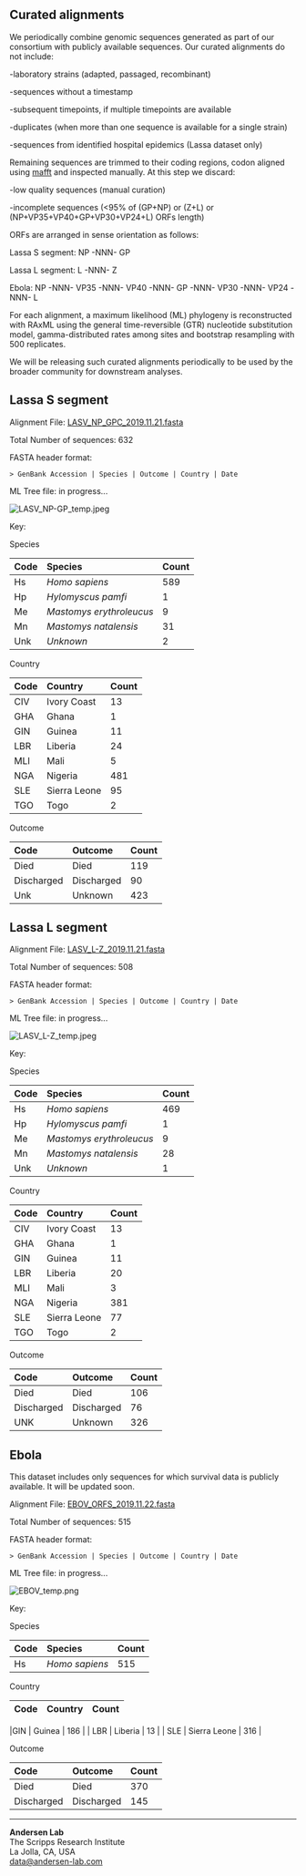 ## Curated alignments

We periodically combine genomic sequences generated as part of our consortium with publicly available sequences. Our curated alignments do not include:

   -laboratory strains (adapted, passaged, recombinant)

   -sequences without a timestamp

   -subsequent timepoints, if multiple timepoints are available

   -duplicates (when more than one sequence is available for a single strain)

   -sequences from identified hospital epidemics (Lassa dataset only)


Remaining sequences are trimmed to their coding regions, codon aligned using [mafft](https://mafft.cbrc.jp/alignment/software/tips0.html) and inspected manually. At this step we discard:

  -low quality sequences (manual curation)

  -incomplete sequences (<95% of (GP+NP) or (Z+L) or (NP+VP35+VP40+GP+VP30+VP24+L) ORFs length)


ORFs are arranged in sense orientation as follows:

Lassa S segment: NP -NNN- GP

Lassa L segment: L -NNN- Z

Ebola: NP -NNN- VP35 -NNN- VP40 -NNN- GP -NNN- VP30 -NNN- VP24 -NNN- L


For each alignment, a maximum likelihood (ML) phylogeny is reconstructed with RAxML using the general time-reversible (GTR) nucleotide substitution model, gamma-distributed rates among sites and bootstrap resampling with 500 replicates.

We will be releasing such curated alignments periodically to be used by the broader community for downstream analyses.

## Lassa S segment

Alignment File: [LASV_NP_GPC_2019.11.21.fasta](https://github.com/cvisb/curated-alignments/blob/master/lassa/LASV_NP_GPC_2019.11.21.fasta)

Total Number of sequences: 632

FASTA header format:
```
> GenBank Accession | Species | Outcome | Country | Date
```
ML Tree file: in progress...


![LASV_NP-GP_temp.jpeg](https://github.com/cvisb/curated-alignments/blob/master/lassa/LASV_NP-GP_temp.jpeg)

Key:

Species

| Code | Species | Count |
|:---|:---|:---|
| Hs | *Homo sapiens* | 589 |
| Hp | *Hylomyscus pamfi* | 1 |
| Me | *Mastomys erythroleucus* | 9 |
| Mn | *Mastomys natalensis* | 31 |
| Unk | *Unknown* | 2 |

Country

| Code | Country | Count |
|:--|:--|:--|
|CIV | Ivory Coast | 13 |
|GHA | Ghana | 1 |
|GIN | Guinea | 11 |
| LBR | Liberia | 24 |
| MLI | Mali | 5 |
| NGA | Nigeria | 481 |
| SLE | Sierra Leone | 95 |
| TGO | Togo | 2 |

Outcome

|Code | Outcome | Count |
|:-- |:-- |:-- |
| Died | Died | 119 |
| Discharged | Discharged | 90 |
| Unk | Unknown | 423 |

## Lassa L segment

Alignment File: [LASV_L-Z_2019.11.21.fasta](https://github.com/cvisb/curated-alignments/blob/master/lassa/LASV_L-Z_2019.11.21.fasta)

Total Number of sequences: 508

FASTA header format:
```
> GenBank Accession | Species | Outcome | Country | Date
```
ML Tree file: in progress...

![LASV_L-Z_temp.jpeg](https://github.com/cvisb/curated-alignments/blob/master/lassa/LASV_L-Z_temp.jpeg)

Key:

Species

| Code | Species | Count |
|:---|:---|:---|
| Hs | *Homo sapiens* | 469 |
| Hp | *Hylomyscus pamfi* | 1 |
| Me | *Mastomys erythroleucus* | 9 |
| Mn | *Mastomys natalensis* | 28 |
| Unk | *Unknown* | 1 |

Country

| Code | Country | Count |
|:--|:--|:--|
|CIV | Ivory Coast | 13 |
|GHA | Ghana | 1 |
|GIN | Guinea | 11 |
| LBR | Liberia | 20 |
| MLI | Mali | 3 |
| NGA | Nigeria | 381 |
| SLE | Sierra Leone | 77 |
| TGO | Togo | 2 |

Outcome

|Code | Outcome | Count |
|:-- |:-- |:-- |
| Died | Died | 106 |
| Discharged | Discharged | 76 |
| UNK | Unknown | 326 |

## Ebola

This dataset includes only sequences for which survival data is publicly available. It will be updated soon.

Alignment File: [EBOV_ORFS_2019.11.22.fasta](https://github.com/cvisb/curated-alignments/blob/master/ebola/EBOV_ORFS_2019.11.22.fasta)

Total Number of sequences: 515

FASTA header format:
```
> GenBank Accession | Species | Outcome | Country | Date
```
ML Tree file: in progress...

![EBOV_temp.png](https://github.com/cvisb/curated-alignments/blob/master/ebola/EBOV_temp.png)

Key:

Species

| Code | Species | Count |
|:---|:---|:---|
| Hs | *Homo sapiens* | 515 |

Country

| Code | Country | Count |
|:--|:--|:--|

|GIN | Guinea | 186 |
| LBR | Liberia | 13 |
| SLE | Sierra Leone | 316 |

Outcome

|Code | Outcome | Count |
|:-- |:-- |:-- |
| Died | Died | 370 |
| Discharged | Discharged | 145 |

---
**Andersen Lab**  
The Scripps Research Institute  
La Jolla, CA, USA  
[data@andersen-lab.com](mailto:data@andersen-lab.com)
